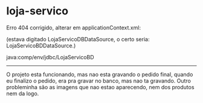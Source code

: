# loja-servico


Erro 404 corrigido, alterar em applicationContext.xml:

(estava digitado LojaServicoDBDataSource, o certo seria: LojaServicoBDDataSource.)

<?xml version="1.0" encoding="UTF-8"?>
<beans xmlns="http://www.springframework.org/schema/beans"
	xmlns:xsi="http://www.w3.org/2001/XMLSchema-instance" xmlns:context="http://www.springframework.org/schema/context"
	xsi:schemaLocation="http://www.springframework.org/schema/beans 
			http://www.springframework.org/schema/beans/spring-beans-3.2.xsd
			http://www.springframework.org/schema/context
	http://www.springframework.org/schema/context/spring-context-3.2.xsd">
	<bean id="LojaServicoBDDataSource" class="org.springframework.jndi.JndiObjectFactoryBean"> 
		<property name="jndiName">
			<value>java:comp/env/jdbc/LojaServicoBD</value>
		</property>
	</bean> 	
</beans>

------------------------

O projeto esta funcionando, mas nao esta gravando o pedido final, quando eu finalizo o pedido, era pra gravar no banco, mas nao ta gravando. Outro probleminha são as imagens que nao estao aparecendo, nem dos produtos nem da logo.
